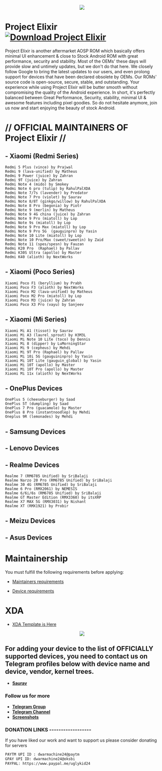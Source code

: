 <p align="center">
  <img src="https://i.imgur.com/snHlKrS.jpg" />
</p>


# Project Elixir [![Download Project Elixir](https://img.shields.io/sourceforge/dt/project-elixir.svg)](https://sourceforge.net/projects/project-elixir/files/twelve/)

Project Elixir is another aftermarket AOSP ROM which basically offers minimal UI enhancement & close to Stock Android ROM with great performance, security and stability. Most of the OEMs' these days will provide slow and untimely updates, but we don't do that here. We closely follow Google to bring the latest updates to our users, and even prolong support for devices that have been declared obsolete by OEMs. Our ROMs' source code is open-source, secure, stable, and outstanding. Your experience while using Project Elixir will be butter smooth without compromising the quality of the Android experience. In short, it's perfectly balanced between Great Performance, Security, stability, minimal UI & awesome features including pixel goodies. So do not hesitate anymore, join us now and start enjoying the beauty of stock Android. 

# // OFFICIAL MAINTAINERS OF Project Elixir //
<!--START_SECTION:devices-->

## - Xiaomi (Redmi Series)
```
Redmi 5 Plus (vince) by Prajwal
Redmi 9 (lava-unified) by Matheus
Redmi 9 Power (juice) by Zahran
Redmi 9T (juice) by Zahran
Redmi Note 4 (mido) by Smokey
Redmi Note 6 pro (tulip) by RahulPalXDA
Redmi Note 7/7s (lavender) by Predator
Redmi Note 7 Pro (violet) by Saurav
Redmi Note 8/8T (ginkgo/willow) by RahulPalXDA
Redmi Note 8 Pro (begonia) by Piotr
Redmi Note 9 (merlin) by Matheus 
Redmi Note 9 4G china (juice) by Zahran
Redmi Note 9 Pro (miatoll) by Lop
Redmi Note 9s (miatoll) by Lop
Redmi Note 9 Pro Max (miatoll) by Lop
Redmi Note 9 Pro 5G  (gauguinpro) by Yasin 
Redmi Note 10 Lite (miatoll) by Lop
Redmi Note 10 Pro/Max (sweet/sweetin) by Zaid
Redmi Note 11 (spes/spesn) by Fauzan
Redmi K20 Pro  (Raphael) by Pallav
Redmi K30S Ultra (apollo) by Master
Redmi K40 (alioth) by NextWorks 
```

## - Xiaomi (Poco Series)
```
Xiaomi Poco F1 (beryllium) by Prabh
Xiaomi Poco F3 (alioth) by NextWorks
Xiaomi Poco M2 (lava-unified) by Matheus 
Xiaomi Poco M2 Pro (miatoll) by Lop
Xiaomi Poco M3 (juice) by Zahran
Xiaomi Poco X3 Pro (vayu) by Sanjeev
```

## - Xiaomi (Mi Series)
```
Xiaomi Mi A1 (tissot) by Saurav
Xiaomi Mi A3 (laurel_sprout) by H3M3L
Xiaomi Mi Note 10 Lite (toco) by Dennis
Xiaomi Mi 8 (dipper) by LuMorningStar
Xiaomi Mi 9 (cepheus) by Mehdi
Xiaomi Mi 9T Pro (Raphael) by Pallav 
Xiaomi Mi 10i 5G (gauguininpro) by Yasin 
Xiaomi Mi 10T Lite (gauguin_global) by Yasin
Xiaomi Mi 10T (apollo) by Master
Xiaomi Mi 10T Pro (apollo) by Master
Xiaomi Mi 11x (alioth) by NextWorks
```

## - OnePlus Devices
```
OnePlus 5 (cheeseburger) by Saad
OnePlus 5T (dumpling) by Saad
OnePlus 7 Pro (guacamole) by Master
OnePlus 8 Pro (instantnoodlep) by Mehdi
Oneplus 9R (lemonades) by Mehdi
```

## - Samsung Devices

## - Lenovo Devices

## - Realme Devices
```
Realme 7 (RM6785 Unified) by SriBalaji
Realme Narzo 20 Pro (RM6785 Unified) by SriBalaji
Realme 30 4G (RM6785 Unified) by SriBalaji
Realme 6 Pro (RMX2061) by NEMESIS
Realme 6/6i/6s (RM6785 Unified) by SriBalaji
Realme GT Master Edition (RMX3360) by itsXRP
Realme X7 MAX 5G (RMX3031) by Nishant
Realme XT (RMX1921) by Probir
```

## - Meizu Devices

## - Asus Devices


<!--END_SECTION:devices-->

# Maintainership 

You must fulfill the following requirements before applying:

- [Maintainers requirements](https://github.com/Project-Elixir/docs/blob/master/maintainers_requirements.md)

- [Device requirements](https://github.com/Project-Elixir/docs/blob/master/device_requirements.md)

# XDA 

- [XDA Template is Here](https://github.com/Project-Elixir/docs/blob/master/xda_template.txt)


<p align="center">
  <img src="https://i.imgur.com/vDVCAR5.jpg" />
</p>


## For adding your device to the list of OFFICIALLY supported devices, you need to contact us on Telegram profiles below with device name and device, vendor, kernel trees.

* [**Saurav**](https://t.me/ugly_kid_af) 

### Follow  us for more
 * [**Telegram Group**](https://t.me/Elixir_Discussion)
 * [**Telegram Channel**](https://t.me/Elixir_Updates)
 * [**Screenshots**](https://t.me/Elixir_ss)

### DONATION LINKS ------------------

If you have liked our work and want to support us please consider donating for servers

```bash
PAYTM UPI ID : dwarmachine24@paytm
GPAY UPI ID: dwarmachine24@oksbi
PAYPAL: https://www.paypal.me/uglykid24
```
